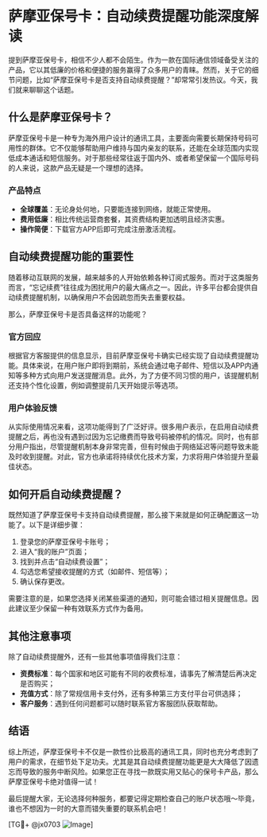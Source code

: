 # 萨摩亚保号卡：自动续费提醒功能深度解读

提到萨摩亚保号卡，相信不少人都不会陌生。作为一款在国际通信领域备受关注的产品，它以其低廉的价格和便捷的服务赢得了众多用户的青睐。然而，关于它的细节问题，比如“萨摩亚保号卡是否支持自动续费提醒？”却常常引发热议。今天，我们就来聊聊这个话题。

## 什么是萨摩亚保号卡？

萨摩亚保号卡是一种专为海外用户设计的通讯工具，主要面向需要长期保持号码可用性的群体。它不仅能够帮助用户维持与国内亲友的联系，还能在全球范围内实现低成本通话和短信服务。对于那些经常往返于国内外、或者希望保留一个国际号码的人来说，这款产品无疑是一个理想的选择。

### 产品特点
- **全球覆盖**：无论身处何地，只要能连接到网络，就能正常使用。
- **费用低廉**：相比传统运营商套餐，其资费结构更加透明且经济实惠。
- **操作简便**：下载官方APP后即可完成注册激活流程。

## 自动续费提醒功能的重要性

随着移动互联网的发展，越来越多的人开始依赖各种订阅式服务。而对于这类服务而言，“忘记续费”往往成为困扰用户的最大痛点之一。因此，许多平台都会提供自动续费提醒机制，以确保用户不会因疏忽而失去重要权益。

那么，萨摩亚保号卡是否具备这样的功能呢？

### 官方回应
根据官方客服提供的信息显示，目前萨摩亚保号卡确实已经实现了自动续费提醒功能。具体来说，在用户账户即将到期前，系统会通过电子邮件、短信以及APP内通知等多种方式向用户发送提醒消息。此外，为了方便不同习惯的用户，该提醒机制还支持个性化设置，例如调整提前几天开始提示等选项。

### 用户体验反馈
从实际使用情况来看，这项功能得到了广泛好评。很多用户表示，在启用自动续费提醒之后，再也没有遇到过因为忘记缴费而导致号码被停机的情况。同时，也有部分用户指出，尽管提醒机制本身非常完善，但有时候由于网络延迟等问题导致未能及时收到提醒。对此，官方也承诺将持续优化技术方案，力求将用户体验提升至最佳状态。

## 如何开启自动续费提醒？

既然知道了萨摩亚保号卡支持自动续费提醒，那么接下来就是如何正确配置这一功能了。以下是详细步骤：

1. 登录您的萨摩亚保号卡账号；
2. 进入“我的账户”页面；
3. 找到并点击“自动续费设置”；
4. 勾选您希望接收提醒的方式（如邮件、短信等）；
5. 确认保存更改。

需要注意的是，如果您选择关闭某些渠道的通知，则可能会错过相关提醒信息。因此建议至少保留一种有效联系方式作为备用。

## 其他注意事项

除了自动续费提醒外，还有一些其他事项值得我们注意：

- **资费标准**：每个国家和地区可能有不同的收费标准，请事先了解清楚后再决定是否购买；
- **充值方式**：除了常规信用卡支付外，还有多种第三方支付平台可供选择；
- **客户服务**：遇到任何问题都可以随时联系官方客服团队获取帮助。

## 结语

综上所述，萨摩亚保号卡不仅是一款性价比极高的通讯工具，同时也充分考虑到了用户的需求，在细节处下足功夫。尤其是其自动续费提醒功能更是大大降低了因遗忘而导致的服务中断风险。如果您正在寻找一款既实用又贴心的保号卡产品，那么萨摩亚保号卡绝对值得一试！

最后提醒大家，无论选择何种服务，都要记得定期检查自己的账户状态哦～毕竟，谁也不想因为一时的大意而错失重要的联系机会吧！

[TG💪+ @jx0703 ![Image](https://github.com/user-attachments/assets/dbca1d08-cadb-493c-b0ec-ad6f7a83f270)]
